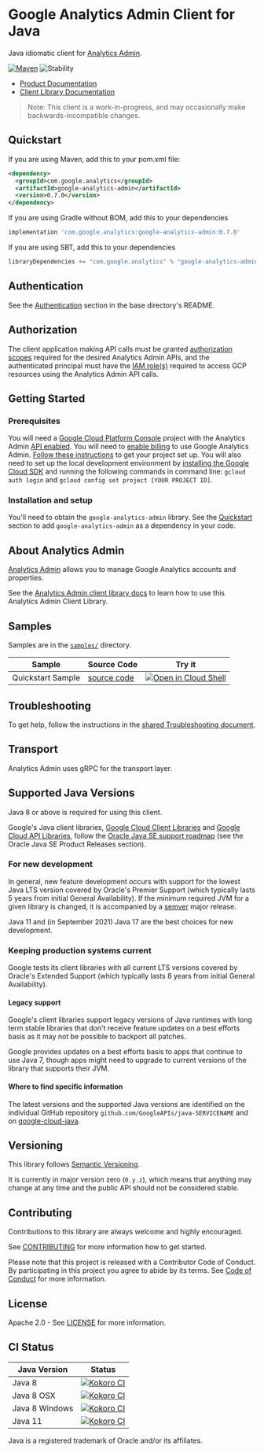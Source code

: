 # Google Analytics Admin Client for Java

Java idiomatic client for [Analytics Admin][product-docs].

[![Maven][maven-version-image]][maven-version-link]
![Stability][stability-image]

- [Product Documentation][product-docs]
- [Client Library Documentation][javadocs]

> Note: This client is a work-in-progress, and may occasionally
> make backwards-incompatible changes.


## Quickstart


If you are using Maven, add this to your pom.xml file:


```xml
<dependency>
  <groupId>com.google.analytics</groupId>
  <artifactId>google-analytics-admin</artifactId>
  <version>0.7.0</version>
</dependency>
```

If you are using Gradle without BOM, add this to your dependencies

```Groovy
implementation 'com.google.analytics:google-analytics-admin:0.7.0'
```

If you are using SBT, add this to your dependencies

```Scala
libraryDependencies += "com.google.analytics" % "google-analytics-admin" % "0.7.0"
```

## Authentication

See the [Authentication][authentication] section in the base directory's README.

## Authorization

The client application making API calls must be granted [authorization scopes][auth-scopes] required for the desired Analytics Admin APIs, and the authenticated principal must have the [IAM role(s)][predefined-iam-roles] required to access GCP resources using the Analytics Admin API calls.

## Getting Started

### Prerequisites

You will need a [Google Cloud Platform Console][developer-console] project with the Analytics Admin [API enabled][enable-api].
You will need to [enable billing][enable-billing] to use Google Analytics Admin.
[Follow these instructions][create-project] to get your project set up. You will also need to set up the local development environment by
[installing the Google Cloud SDK][cloud-sdk] and running the following commands in command line:
`gcloud auth login` and `gcloud config set project [YOUR PROJECT ID]`.

### Installation and setup

You'll need to obtain the `google-analytics-admin` library.  See the [Quickstart](#quickstart) section
to add `google-analytics-admin` as a dependency in your code.

## About Analytics Admin


[Analytics Admin][product-docs] allows you to manage Google Analytics accounts and properties.

See the [Analytics Admin client library docs][javadocs] to learn how to
use this Analytics Admin Client Library.





## Samples

Samples are in the [`samples/`](https://github.com/googleapis/java-analytics-admin/tree/main/samples) directory.

| Sample                      | Source Code                       | Try it |
| --------------------------- | --------------------------------- | ------ |
| Quickstart Sample | [source code](https://github.com/googleapis/java-analytics-admin/blob/main/samples/snippets/src/main/java/com/example/analyticsadmin/QuickstartSample.java) | [![Open in Cloud Shell][shell_img]](https://console.cloud.google.com/cloudshell/open?git_repo=https://github.com/googleapis/java-analytics-admin&page=editor&open_in_editor=samples/snippets/src/main/java/com/example/analyticsadmin/QuickstartSample.java) |



## Troubleshooting

To get help, follow the instructions in the [shared Troubleshooting document][troubleshooting].

## Transport

Analytics Admin uses gRPC for the transport layer.

## Supported Java Versions

Java 8 or above is required for using this client.

Google's Java client libraries,
[Google Cloud Client Libraries][cloudlibs]
and
[Google Cloud API Libraries][apilibs],
follow the
[Oracle Java SE support roadmap][oracle]
(see the Oracle Java SE Product Releases section).

### For new development

In general, new feature development occurs with support for the lowest Java
LTS version covered by  Oracle's Premier Support (which typically lasts 5 years
from initial General Availability). If the minimum required JVM for a given
library is changed, it is accompanied by a [semver][semver] major release.

Java 11 and (in September 2021) Java 17 are the best choices for new
development.

### Keeping production systems current

Google tests its client libraries with all current LTS versions covered by
Oracle's Extended Support (which typically lasts 8 years from initial
General Availability).

#### Legacy support

Google's client libraries support legacy versions of Java runtimes with long
term stable libraries that don't receive feature updates on a best efforts basis
as it may not be possible to backport all patches.

Google provides updates on a best efforts basis to apps that continue to use
Java 7, though apps might need to upgrade to current versions of the library
that supports their JVM.

#### Where to find specific information

The latest versions and the supported Java versions are identified on
the individual GitHub repository `github.com/GoogleAPIs/java-SERVICENAME`
and on [google-cloud-java][g-c-j].

## Versioning


This library follows [Semantic Versioning](http://semver.org/).


It is currently in major version zero (``0.y.z``), which means that anything may change at any time
and the public API should not be considered stable.


## Contributing


Contributions to this library are always welcome and highly encouraged.

See [CONTRIBUTING][contributing] for more information how to get started.

Please note that this project is released with a Contributor Code of Conduct. By participating in
this project you agree to abide by its terms. See [Code of Conduct][code-of-conduct] for more
information.


## License

Apache 2.0 - See [LICENSE][license] for more information.

## CI Status

Java Version | Status
------------ | ------
Java 8 | [![Kokoro CI][kokoro-badge-image-2]][kokoro-badge-link-2]
Java 8 OSX | [![Kokoro CI][kokoro-badge-image-3]][kokoro-badge-link-3]
Java 8 Windows | [![Kokoro CI][kokoro-badge-image-4]][kokoro-badge-link-4]
Java 11 | [![Kokoro CI][kokoro-badge-image-5]][kokoro-badge-link-5]

Java is a registered trademark of Oracle and/or its affiliates.

[product-docs]: https://developers.google.com/analytics
[javadocs]: https://googleapis.dev/java/google-analytics-admin/latest/index.html
[kokoro-badge-image-1]: http://storage.googleapis.com/cloud-devrel-public/java/badges/java-analytics-admin/java7.svg
[kokoro-badge-link-1]: http://storage.googleapis.com/cloud-devrel-public/java/badges/java-analytics-admin/java7.html
[kokoro-badge-image-2]: http://storage.googleapis.com/cloud-devrel-public/java/badges/java-analytics-admin/java8.svg
[kokoro-badge-link-2]: http://storage.googleapis.com/cloud-devrel-public/java/badges/java-analytics-admin/java8.html
[kokoro-badge-image-3]: http://storage.googleapis.com/cloud-devrel-public/java/badges/java-analytics-admin/java8-osx.svg
[kokoro-badge-link-3]: http://storage.googleapis.com/cloud-devrel-public/java/badges/java-analytics-admin/java8-osx.html
[kokoro-badge-image-4]: http://storage.googleapis.com/cloud-devrel-public/java/badges/java-analytics-admin/java8-win.svg
[kokoro-badge-link-4]: http://storage.googleapis.com/cloud-devrel-public/java/badges/java-analytics-admin/java8-win.html
[kokoro-badge-image-5]: http://storage.googleapis.com/cloud-devrel-public/java/badges/java-analytics-admin/java11.svg
[kokoro-badge-link-5]: http://storage.googleapis.com/cloud-devrel-public/java/badges/java-analytics-admin/java11.html
[stability-image]: https://img.shields.io/badge/stability-alpha-orange
[maven-version-image]: https://img.shields.io/maven-central/v/com.google.analytics/google-analytics-admin.svg
[maven-version-link]: https://search.maven.org/search?q=g:com.google.analytics%20AND%20a:google-analytics-admin&core=gav
[authentication]: https://github.com/googleapis/google-cloud-java#authentication
[auth-scopes]: https://developers.google.com/identity/protocols/oauth2/scopes
[predefined-iam-roles]: https://cloud.google.com/iam/docs/understanding-roles#predefined_roles
[iam-policy]: https://cloud.google.com/iam/docs/overview#cloud-iam-policy
[developer-console]: https://console.developers.google.com/
[create-project]: https://cloud.google.com/resource-manager/docs/creating-managing-projects
[cloud-sdk]: https://cloud.google.com/sdk/
[troubleshooting]: https://github.com/googleapis/google-cloud-common/blob/main/troubleshooting/readme.md#troubleshooting
[contributing]: https://github.com/googleapis/java-analytics-admin/blob/main/CONTRIBUTING.md
[code-of-conduct]: https://github.com/googleapis/java-analytics-admin/blob/main/CODE_OF_CONDUCT.md#contributor-code-of-conduct
[license]: https://github.com/googleapis/java-analytics-admin/blob/main/LICENSE
[enable-billing]: https://cloud.google.com/apis/docs/getting-started#enabling_billing
[enable-api]: https://console.cloud.google.com/flows/enableapi?apiid=analyticsadmin.googleapis.com
[libraries-bom]: https://github.com/GoogleCloudPlatform/cloud-opensource-java/wiki/The-Google-Cloud-Platform-Libraries-BOM
[shell_img]: https://gstatic.com/cloudssh/images/open-btn.png

[semver]: https://semver.org/
[cloudlibs]: https://cloud.google.com/apis/docs/client-libraries-explained
[apilibs]: https://cloud.google.com/apis/docs/client-libraries-explained#google_api_client_libraries
[oracle]: https://www.oracle.com/java/technologies/java-se-support-roadmap.html
[g-c-j]: http://github.com/googleapis/google-cloud-java
